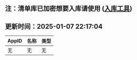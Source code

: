 ## 注：清单库已加密想要入库请使用 ([入库工具](https://github.com/BlankTMing/ManifestAutoUpdate/releases))

## 更新时间：2025-01-07 22:17:04
| AppID | 名称 | 类型  |
| :-------------------- | :----------------------------- | :----------- |
| 无 | 无 | 无 |
